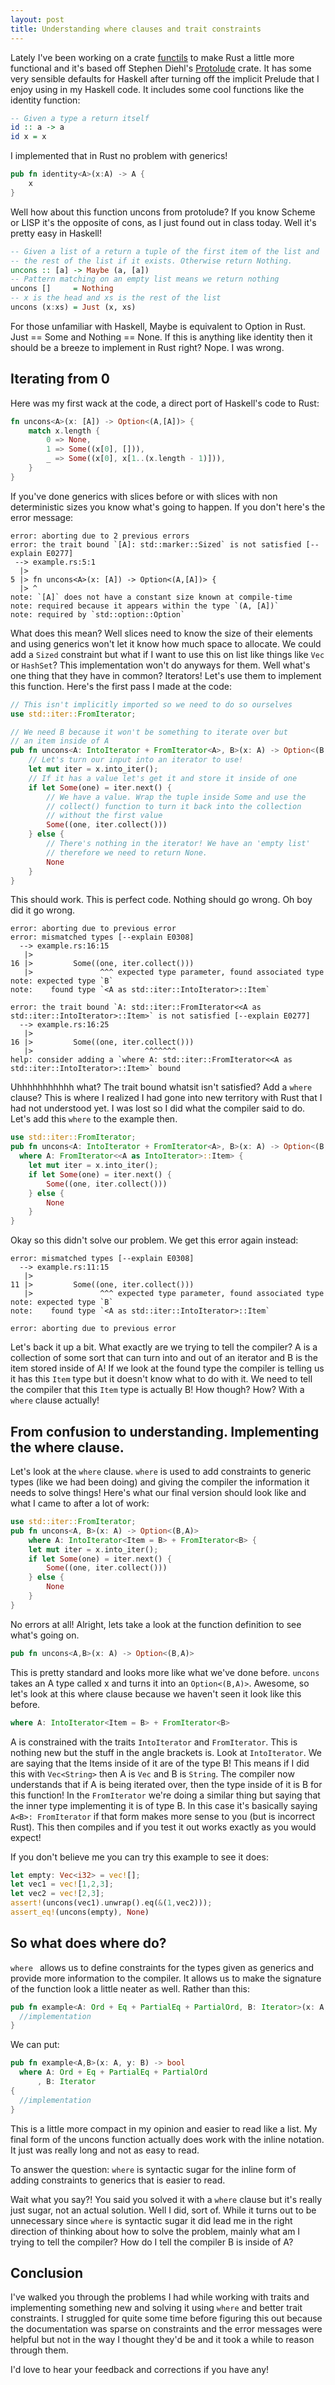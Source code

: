 ```yaml
---
layout: post
title: Understanding where clauses and trait constraints
---
```


Lately I've been working on a crate [functils](https://github.com/mgattozzi/functils) to make Rust a little more
functional and it's based off Stephen Diehl's
[Protolude](https://github.com/sdiehl/protolude) crate. It has some very
sensible defaults for Haskell after turning off the implicit Prelude
that I enjoy using in my Haskell code. It includes some cool functions
like the identity function:

```haskell
-- Given a type a return itself
id :: a -> a
id x = x
```

I implemented that in Rust no problem with generics!

``` rust
pub fn identity<A>(x:A) -> A {
    x
}
```

Well how about this function uncons from protolude? If you know Scheme
or LISP it's the opposite of cons, as I just found out in class today.
Well it's pretty easy in Haskell!

```haskell
-- Given a list of a return a tuple of the first item of the list and
-- the rest of the list if it exists. Otherwise return Nothing.
uncons :: [a] -> Maybe (a, [a])
-- Pattern matching on an empty list means we return nothing
uncons []     = Nothing
-- x is the head and xs is the rest of the list
uncons (x:xs) = Just (x, xs)
```

For those unfamiliar with Haskell, Maybe is equivalent to Option in
Rust. Just == Some and Nothing == None. If this is anything like
identity then it should be a breeze to implement in Rust right? Nope.
I was wrong.

## Iterating from 0

Here was my first wack at the code, a direct port of Haskell's code to
Rust:

``` rust
fn uncons<A>(x: [A]) -> Option<(A,[A])> {
    match x.length {
        0 => None,
        1 => Some((x[0], [])),
        _ => Some((x[0], x[1..(x.length - 1)])),
    }
}
```

If you've done generics with slices before or with slices with non
deterministic sizes you know what's going to happen. If you don't here's
the error message:

```
error: aborting due to 2 previous errors
error: the trait bound `[A]: std::marker::Sized` is not satisfied [--explain E0277]
 --> example.rs:5:1
  |>
5 |> fn uncons<A>(x: [A]) -> Option<(A,[A])> {
  |> ^
note: `[A]` does not have a constant size known at compile-time
note: required because it appears within the type `(A, [A])`
note: required by `std::option::Option`
```

What does this mean? Well slices need to know the size of their elements
and using generics won't let it know how much space to allocate. We could add
a `Sized` constraint but what if I want to use this on list like things like
`Vec` or `HashSet`? This implementation won't do anyways for them. Well what's
one thing that they have in common? Iterators! Let's use them to implement this
function. Here's the first pass I made at the code:

``` rust
// This isn't implicitly imported so we need to do so ourselves
use std::iter::FromIterator;

// We need B because it won't be something to iterate over but
// an item inside of A
pub fn uncons<A: IntoIterator + FromIterator<A>, B>(x: A) -> Option<(B,A)> {
    // Let's turn our input into an iterator to use!
    let mut iter = x.into_iter();
    // If it has a value let's get it and store it inside of one
    if let Some(one) = iter.next() {
        // We have a value. Wrap the tuple inside Some and use the
        // collect() function to turn it back into the collection
        // without the first value
        Some((one, iter.collect()))
    } else {
        // There's nothing in the iterator! We have an 'empty list'
        // therefore we need to return None.
        None
    }
}
```

This should work. This is perfect code. Nothing should go wrong. Oh boy
did it go wrong.

```
error: aborting due to previous error
error: mismatched types [--explain E0308]
  --> example.rs:16:15
   |>
16 |>         Some((one, iter.collect()))
   |>               ^^^ expected type parameter, found associated type
note: expected type `B`
note:    found type `<A as std::iter::IntoIterator>::Item`

error: the trait bound `A: std::iter::FromIterator<<A as std::iter::IntoIterator>::Item>` is not satisfied [--explain E0277]
  --> example.rs:16:25
   |>
16 |>         Some((one, iter.collect()))
   |>                         ^^^^^^^
help: consider adding a `where A: std::iter::FromIterator<<A as std::iter::IntoIterator>::Item>` bound
```

Uhhhhhhhhhhh what? The trait bound whatsit isn't satisfied? Add a `where` clause?
This is where I realized I had gone into new territory with Rust that I had not
understood yet. I was lost so I did what the compiler said to do. Let's add this `where`
to the example then.

``` rust
use std::iter::FromIterator;
pub fn uncons<A: IntoIterator + FromIterator<A>, B>(x: A) -> Option<(B,A)>
  where A: FromIterator<<A as IntoIterator>::Item> {
    let mut iter = x.into_iter();
    if let Some(one) = iter.next() {
        Some((one, iter.collect()))
    } else {
        None
    }
}
```

Okay so this didn't solve our problem. We get this error again instead:

```
error: mismatched types [--explain E0308]
  --> example.rs:11:15
   |>
11 |>         Some((one, iter.collect()))
   |>               ^^^ expected type parameter, found associated type
note: expected type `B`
note:    found type `<A as std::iter::IntoIterator>::Item`

error: aborting due to previous error
```

Let's back it up a bit. What exactly are we trying to tell the compiler?
A is a collection of some sort that can turn into and out of an iterator
and B is the item stored inside of A! If we look at the found type the
compiler is telling us it has this `Item` type but it doesn't know what to
do with it. We need to tell the compiler that this `Item` type is actually
B! How though? How? With a `where` clause actually!

## From confusion to understanding. Implementing the where clause.

Let's look at the `where` clause. `where` is used to add constraints to
generic types (like we had been doing) and giving the compiler the
information it needs to solve things! Here's what our final version
should look like and what I came to after a lot of work:

```rust
use std::iter::FromIterator;
pub fn uncons<A, B>(x: A) -> Option<(B,A)>
    where A: IntoIterator<Item = B> + FromIterator<B> {
    let mut iter = x.into_iter();
    if let Some(one) = iter.next() {
        Some((one, iter.collect()))
    } else {
        None
    }
}
```

No errors at all! Alright, lets take a look at the function definition
to see what's going on.

```rust
pub fn uncons<A,B>(x: A) -> Option<(B,A)>
```

This is pretty standard and looks more like what we've done before.
`uncons` takes an A type called x and turns it into an `Option<(B,A)>`. Awesome,
so let's look at this where clause because we haven't seen it look like
this before.

``` rust
where A: IntoIterator<Item = B> + FromIterator<B>
```

A is constrained with the traits `IntoIterator` and `FromIterator`. This is
nothing new but the stuff in the angle brackets is. Look at
`IntoIterator`. We are saying that the Items inside of it are of the type
B! This means if I did this with `Vec<String>` then A is `Vec` and B is
`String`. The compiler now understands that if A is being
iterated over, then the type inside of it is B for this function! In the
`FromIterator` we're doing a similar thing but saying that the inner
type implementing it is of type B. In this case it's basically saying
`A<B>: FromIterator` if that form makes more sense to you (but is
incorrect Rust). This then compiles and if you test it out works exactly as
you would expect!

If you don't believe me you can try this example to see it does:

```rust
let empty: Vec<i32> = vec![];
let vec1 = vec![1,2,3];
let vec2 = vec![2,3];
assert!(uncons(vec1).unwrap().eq(&(1,vec2)));
assert_eq!(uncons(empty), None)
```

## So what does where do?
`where ` allows us to define constraints for the types given as generics
and provide more information to the compiler. It allows us to make the
signature of the function look a little neater as well. Rather than
this:

```rust
pub fn example<A: Ord + Eq + PartialEq + PartialOrd, B: Iterator>(x: A, y: B) -> bool {
  //implementation
}
```

We can put:

```rust
pub fn example<A,B>(x: A, y: B) -> bool
  where A: Ord + Eq + PartialEq + PartialOrd
      , B: Iterator
{
  //implementation
}
```

This is a little more compact in my opinion and easier to read like
a list. My final form of the uncons function actually does work with the
inline notation. It just was really long and not as easy to read.

To answer the question: `where` is syntactic sugar for the inline form
of adding constraints to generics that is easier to read.

Wait what you say?! You said you solved it with a `where` clause but
it's really just sugar, not an actual solution. Well I did,
sort of. While it turns out to be unnecessary since `where` is
syntactic sugar it did lead me in the right direction of thinking about
how to solve the problem, mainly what am I trying to tell the compiler?
How do I tell the compiler B is inside of A?

## Conclusion
I've walked you through the problems I had while working with traits and
implementing something new and solving it using `where` and better trait
constraints. I struggled for quite some time before figuring this out because
the documentation was sparse on constraints and the error messages were helpful but
not in the way I thought they'd be and it took a while to reason through them.

I'd love to hear your feedback and corrections if you have any!
